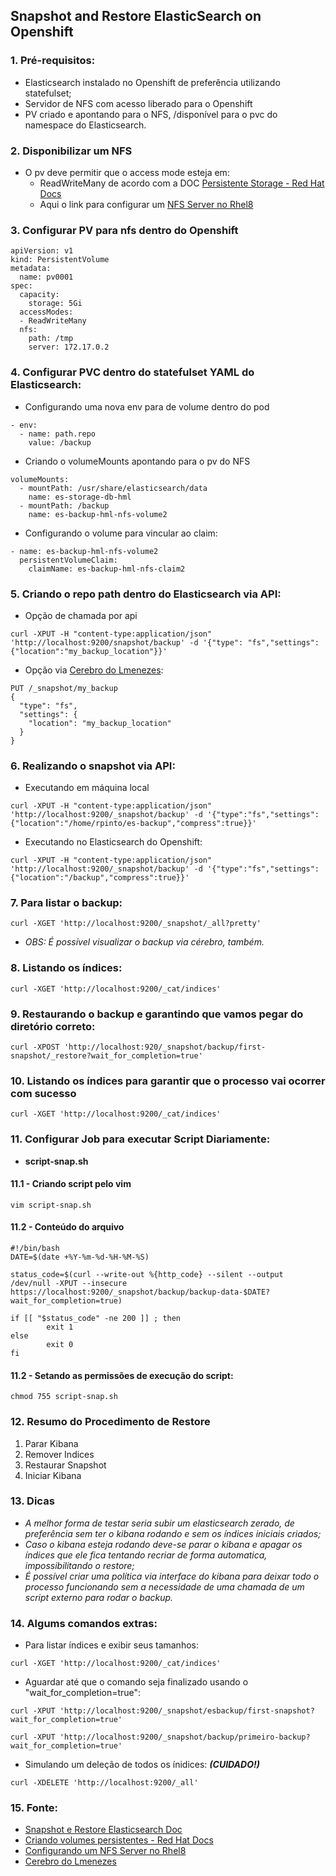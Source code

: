 ## Snapshot and Restore ElasticSearch on Openshift ##

### 1. Pré-requisitos:
* Elasticsearch instalado no Openshift de preferência utilizando statefulset;
* Servidor de NFS com acesso liberado para o Openshift
* PV criado e apontando para o NFS, /disponível para o pvc do namespace do Elasticsearch.
### 2. Disponibilizar um NFS 
* O pv deve permitir que o access mode esteja em:
  - ReadWriteMany de acordo com a DOC [Persistente Storage - Red Hat Docs](https://docs.openshift.com/enterprise/3.1/install_config/persistent_storage/persistent_storage_nfs.html)
  - Aqui o link para configurar um [NFS Server no Rhel8](https://access.redhat.com/documentation/pt-br/red_hat_enterprise_linux/8/html/managing_file_systems/nfs-server-configuration_exporting-nfs-shares)
### 3. Configurar PV para nfs dentro do Openshift
```
apiVersion: v1
kind: PersistentVolume
metadata:
  name: pv0001 
spec:
  capacity:
    storage: 5Gi 
  accessModes:
  - ReadWriteMany 
  nfs: 
    path: /tmp 
    server: 172.17.0.2
```
### 4. Configurar PVC dentro do statefulset YAML do Elasticsearch:
* Configurando uma nova env para de volume dentro do pod
```
- env:
  - name: path.repo
    value: /backup
```
* Criando o volumeMounts apontando para o pv do NFS
```
volumeMounts:
  - mountPath: /usr/share/elasticsearch/data
    name: es-storage-db-hml
  - mountPath: /backup
    name: es-backup-hml-nfs-volume2
```
* Configurando o volume para vincular ao claim:
```
- name: es-backup-hml-nfs-volume2
  persistentVolumeClaim:
    claimName: es-backup-hml-nfs-claim2
```
### 5. Criando o repo path dentro do Elasticsearch via API:
* Opção de chamada por api
```
curl -XPUT -H "content-type:application/json" 'http://localhost:9200/snapshot/backup' -d '{"type": "fs","settings":{"location":"my_backup_location"}}'
```
* Opção via [Cerebro do Lmenezes](https://github.com/lmenezes/cerebro):
```
PUT /_snapshot/my_backup
{
  "type": "fs",
  "settings": {
    "location": "my_backup_location"
  }
}
```
### 6. Realizando o snapshot via API:
* Executando em máquina local
```
curl -XPUT -H "content-type:application/json" 'http://localhost:9200/_snapshot/backup' -d '{"type":"fs","settings":{"location":"/home/rpinto/es-backup","compress":true}}'
```
* Executando no Elasticsearch do Openshift:
```
curl -XPUT -H "content-type:application/json" 'http://localhost:9200/_snapshot/backup' -d '{"type":"fs","settings":{"location":"/backup","compress":true}}'
```
### 7. Para listar o backup:
```
curl -XGET 'http://localhost:9200/_snapshot/_all?pretty'
```
* *OBS: É possível visualizar o backup via cérebro, também.*
### 8. Listando os índices:
```
curl -XGET 'http://localhost:9200/_cat/indices'
```
### 9. Restaurando o backup e garantindo que vamos pegar do diretório correto:
```
curl -XPOST 'http://localhost:920/_snapshot/backup/first-snapshot/_restore?wait_for_completion=true'
```
### 10. Listando os índices para garantir que o processo vai ocorrer com sucesso
```
curl -XGET 'http://localhost:9200/_cat/indices'
```
### 11. Configurar Job para executar Script Diariamente:
* **script-snap.sh**
#### 11.1 - Criando script pelo vim
```
vim script-snap.sh
```
#### 11.2 - Conteúdo do arquivo
```
#!/bin/bash
DATE=$(date +%Y-%m-%d-%H-%M-%S)

status_code=$(curl --write-out %{http_code} --silent --output /dev/null -XPUT --insecure https://localhost:9200/_snapshot/backup/backup-data-$DATE?wait_for_completion=true)

if [[ "$status_code" -ne 200 ]] ; then
        exit 1
else
        exit 0
fi
```
#### 11.2 - Setando as permissões de execução do script:
```
chmod 755 script-snap.sh
```
### 12. Resumo do Procedimento de Restore
1. Parar Kibana
2. Remover Indices
3. Restaurar Snapshot
4. Iniciar Kibana
### 13. Dicas
* *A melhor forma de testar seria subir um elasticsearch zerado, de preferência sem ter o kibana rodando e sem os índices iniciais criados;*
* *Caso o kibana esteja rodando deve-se parar o kibana e apagar os índices que ele fica tentando recriar de forma automatica, impossibilitando o restore;*
* *É possível criar uma política via interface do kibana para deixar todo o processo funcionando sem a necessidade de uma chamada de um script externo para rodar o backup.*
### 14. Algums comandos extras:
- Para listar índices e exibir seus tamanhos:
```
curl -XGET 'http://localhost:9200/_cat/indices'
```
- Aguardar até que o comando seja finalizado usando o "wait_for_completion=true":
```
curl -XPUT 'http://localhost:9200/_snapshot/esbackup/first-snapshot?wait_for_completion=true'
```
```
curl -XPUT 'http://localhost:9200/_snapshot/backup/primeiro-backup?wait_for_completion=true'
```
- Simulando um deleção de todos os ínidices: 
***(CUIDADO!)***
```
curl -XDELETE 'http://localhost:9200/_all'
```
### 15. Fonte:
- [Snapshot e Restore Elasticsearch Doc](https://www.elastic.co/guide/en/elasticsearch/reference/6.8/modules-snapshots.html)
- [Criando volumes persistentes - Red Hat Docs](https://docs.openshift.com/enterprise/3.1/install_config/persistent_storage/persistent_storage_nfs.html)
- [Configurando um NFS Server no Rhel8](https://access.redhat.com/documentation/pt-br/red_hat_enterprise_linux/8/html/managing_file_systems/nfs-server-configuration_exporting-nfs-shares)
- [Cerebro do Lmenezes](https://github.com/lmenezes/cerebro)